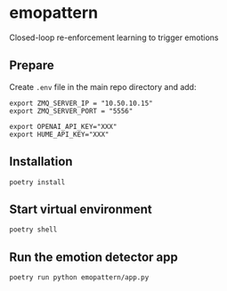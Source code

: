 # emopattern

Closed-loop re-enforcement learning to trigger emotions

## Prepare

Create `.env` file in the main repo directory and add:

```
export ZMQ_SERVER_IP = "10.50.10.15"
export ZMQ_SERVER_PORT = "5556"

export OPENAI_API_KEY="XXX"
export HUME_API_KEY="XXX"
```

## Installation

`poetry install`

## Start virtual environment

`poetry shell`

## Run the emotion detector app

`poetry run python emopattern/app.py`
